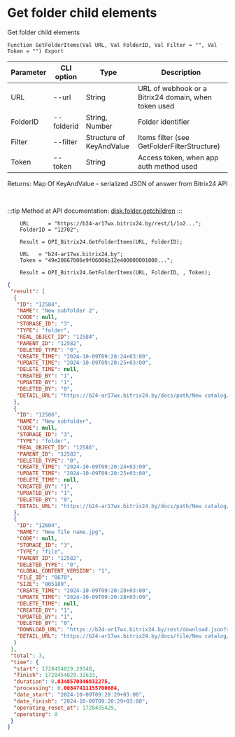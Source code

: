 ﻿---
sidebar_position: 7
---

# Get folder child elements
 Get folder child elements



`Function GetFolderItems(Val URL, Val FolderID, Val Filter = "", Val Token = "") Export`

  | Parameter | CLI option | Type | Description |
  |-|-|-|-|
  | URL | --url | String | URL of webhook or a Bitrix24 domain, when token used |
  | FolderID | --folderid | String, Number | Folder identifier |
  | Filter | --filter | Structure of KeyAndValue | Items filter (see GetFolderFilterStructure) |
  | Token | --token | String | Access token, when app auth method used |

  
  Returns:  Map Of KeyAndValue - serialized JSON of answer from Bitrix24 API

<br/>

:::tip
Method at API documentation: [disk.folder.getchildren](https://dev.1c-bitrix.ru/rest_help/disk/folder/disk_folder_getchildren.php)
:::
<br/>


```bsl title="Code example"
    URL      = "https://b24-ar17wx.bitrix24.by/rest/1/1o2...";
    FolderID = "12702";

    Result = OPI_Bitrix24.GetFolderItems(URL, FolderID);

    URL   = "b24-ar17wx.bitrix24.by";
    Token = "49e20867006e9f06006b12e400000001000...";

    Result = OPI_Bitrix24.GetFolderItems(URL, FolderID, , Token);
```
 



```json title="Result"
{
 "result": [
  {
   "ID": "12584",
   "NAME": "New subfolder 2",
   "CODE": null,
   "STORAGE_ID": "3",
   "TYPE": "folder",
   "REAL_OBJECT_ID": "12584",
   "PARENT_ID": "12582",
   "DELETED_TYPE": "0",
   "CREATE_TIME": "2024-10-09T09:20:24+03:00",
   "UPDATE_TIME": "2024-10-09T09:20:25+03:00",
   "DELETE_TIME": null,
   "CREATED_BY": "1",
   "UPDATED_BY": "1",
   "DELETED_BY": "0",
   "DETAIL_URL": "https://b24-ar17wx.bitrix24.by/docs/path/New catalog/New subfolder 2"
  },
  {
   "ID": "12586",
   "NAME": "New subfolder",
   "CODE": null,
   "STORAGE_ID": "3",
   "TYPE": "folder",
   "REAL_OBJECT_ID": "12586",
   "PARENT_ID": "12582",
   "DELETED_TYPE": "0",
   "CREATE_TIME": "2024-10-09T09:20:24+03:00",
   "UPDATE_TIME": "2024-10-09T09:20:25+03:00",
   "DELETE_TIME": null,
   "CREATED_BY": "1",
   "UPDATED_BY": "1",
   "DELETED_BY": "0",
   "DETAIL_URL": "https://b24-ar17wx.bitrix24.by/docs/path/New catalog/New subfolder"
  },
  {
   "ID": "12604",
   "NAME": "New file name.jpg",
   "CODE": null,
   "STORAGE_ID": "3",
   "TYPE": "file",
   "PARENT_ID": "12582",
   "DELETED_TYPE": "0",
   "GLOBAL_CONTENT_VERSION": "1",
   "FILE_ID": "8678",
   "SIZE": "805189",
   "CREATE_TIME": "2024-10-09T09:20:28+03:00",
   "UPDATE_TIME": "2024-10-09T09:20:28+03:00",
   "DELETE_TIME": null,
   "CREATED_BY": "1",
   "UPDATED_BY": "1",
   "DELETED_BY": "0",
   "DOWNLOAD_URL": "https://b24-ar17wx.bitrix24.by/rest/download.json?auth=6b2e0667006e9f06006b12e4000000010000072c4914d2a629a27f8e468fd6a8ba64ff&token=disk%7CaWQ9MTI2MDQmXz03bHFpaTl0bjV6aFk1SnFVY0szYU5RMVNSRHlWb2ZwcA%3D%3D%7CImRvd25sb2FkfGRpc2t8YVdROU1USTJNRFFtWHowM2JIRnBhVGwwYmpWNmFGazFTbkZWWTBzellVNVJNVk5TUkhsV2IyWndjQT09fDZiMmUwNjY3MDA2ZTlmMDYwMDZiMTJlNDAwMDAwMDAxMDAwMDA3MmM0OTE0ZDJhNjI5YTI3ZjhlNDY4ZmQ2YThiYTY0ZmYi.SL6HjOaIdsjTX1Tik1rou9x26mZ6E8LBmyKI4jcVsps%3D",
   "DETAIL_URL": "https://b24-ar17wx.bitrix24.by/docs/file/New catalog/New file name.jpg"
  }
 ],
 "total": 3,
 "time": {
  "start": 1728454829.29148,
  "finish": 1728454829.32633,
  "duration": 0.0348570346832275,
  "processing": 0.00847411155700684,
  "date_start": "2024-10-09T09:20:29+03:00",
  "date_finish": "2024-10-09T09:20:29+03:00",
  "operating_reset_at": 1728455429,
  "operating": 0
 }
}
```
